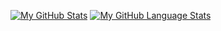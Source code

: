 
[![My GitHub Stats](https://github-readme-stats.vercel.app/api/?username=dakejahl&count_private=true&theme=tokyonight&showicons=true)]()
[![My GitHub Language Stats](https://github-readme-stats.vercel.app/api/top-langs/?username=dakejahl&langs_count=5&theme=tokyonight)]()
